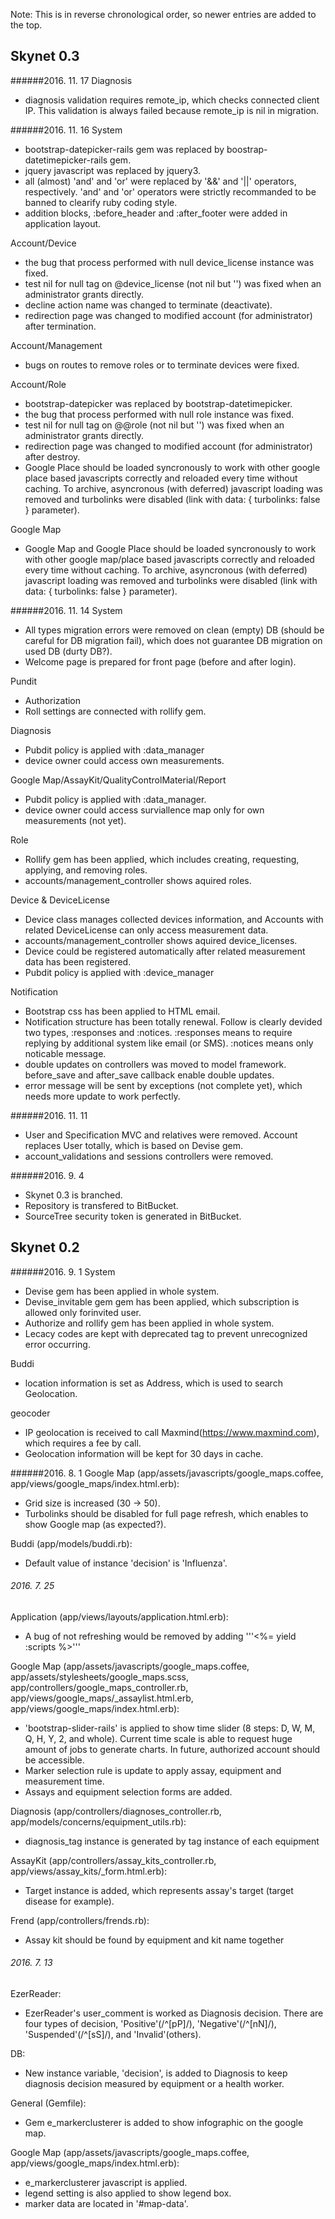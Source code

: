   Note: This is in reverse chronological order, so newer entries are added to the top.

## Skynet 0.3

######2016. 11. 17
Diagnosis
* diagnosis validation requires remote_ip, which checks connected client IP. This validation is always failed because remote_ip is nil in migration.

######2016. 11. 16
System
* bootstrap-datepicker-rails gem was replaced by boostrap-datetimepicker-rails gem.
* jquery javascript was replaced by jquery3.
* all (almost) 'and' and 'or' were replaced by '&&' and '||' operators, respectively. 'and' and 'or' operators were strictly recommanded to be banned to clearify ruby coding style.
* addition blocks, :before_header and :after_footer were added in application layout.

Account/Device
* the bug that process performed with null device_license instance was fixed.
* test nil for null tag on @device_license (not nil but '') was fixed when an administrator grants directly.
* decline action name was changed to terminate (deactivate).
* redirection page was changed to modified account (for administrator) after termination.

Account/Management
* bugs on routes to remove roles or to terminate devices were fixed.

Account/Role
* bootstrap-datepicker was replaced by bootstrap-datetimepicker.
* the bug that process performed with null role instance was fixed.
* test nil for null tag on @@role (not nil but '') was fixed when an administrator grants directly.
* redirection page was changed to modified account (for administrator) after destroy.
* Google Place should be loaded syncronously to work with other google place based javascripts correctly and reloaded every time without caching. To archive, asyncronous (with deferred) javascript loading was removed and turbolinks were disabled (link with data: { turbolinks: false } parameter).

Google Map
* Google Map and Google Place should be loaded syncronously to work with other google map/place based javascripts correctly and reloaded every time without caching. To archive, asyncronous (with deferred) javascript loading was removed and turbolinks were disabled (link with data: { turbolinks: false } parameter).

######2016. 11. 14
System
* All types migration errors were removed on clean (empty) DB (should be careful for DB migration fail), which does not guarantee DB migration on used DB (durty DB?).
* Welcome page is prepared for front page (before and after login).

Pundit
* Authorization 
* Roll settings are connected with rollify gem.

Diagnosis
* Pubdit policy is applied with :data_manager
* device owner could access own measurements.

Google Map/AssayKit/QualityControlMaterial/Report
* Pubdit policy is applied with :data_manager.
* device owner could access surviallence map only for own measurements (not yet).

Role
* Rollify gem has been applied, which includes creating, requesting, applying, and removing roles.
* accounts/management_controller shows aquired roles. 

Device & DeviceLicense
* Device class manages collected devices information, and Accounts with related DeviceLicense can only access measurement data.
* accounts/management_controller shows aquired device_licenses.
* Device could be registered automatically after related measurement data has been registered.
* Pubdit policy is applied with :device_manager

Notification
* Bootstrap css has been applied to HTML email.
* Notification structure has been totally renewal. Follow is clearly devided two types, :responses and :notices. :responses means to require replying by additional system like email (or SMS). :notices means only noticable message.
* double updates on controllers was moved to model framework. before_save and after_save callback enable double updates.
* error message will be sent by exceptions (not complete yet), which needs more update to work perfectly.

######2016. 11. 11
* User and Specification MVC and relatives were removed. Account replaces User totally, which is based on Devise gem.
* account_validations and sessions controllers were removed.

######2016. 9. 4

* Skynet 0.3 is branched.
* Repository is transfered to BitBucket.
* SourceTree security token is generated in BitBucket.

## Skynet 0.2

######2016. 9. 1
System
* Devise gem has been applied in whole system.
* Devise_invitable gem gem has been applied, which subscription is allowed only forinvited user.
* Authorize and rollify gem has been applied in whole system.
* Lecacy codes are kept with deprecated tag to prevent unrecognized error occurring.

Buddi
* location information is set as Address, which is used to search Geolocation.

geocoder
* IP geolocation is received to call Maxmind(https://www.maxmind.com), which requires a fee by call.
* Geolocation information will be kept for 30 days in cache.


######2016. 8. 1
Google Map (app/assets/javascripts/google_maps.coffee, app/views/google_maps/index.html.erb):
* Grid size is increased (30 -> 50).
* Turbolinks should be disabled for full page refresh, which enables to show Google map (as expected?).

Buddi (app/models/buddi.rb):
* Default value of instance 'decision' is 'Influenza'.

###### 2016. 7. 25
Application (app/views/layouts/application.html.erb):
* A bug of not refreshing would be removed by adding '''<%= yield :scripts %>'''

Google Map (app/assets/javascripts/google_maps.coffee, app/assets/stylesheets/google_maps.scss, app/controllers/google_maps_controller.rb, app/views/google_maps/_assaylist.html.erb, app/views/google_maps/index.html.erb):
* 'bootstrap-slider-rails' is applied to show time slider (8 steps: D, W, M, Q, H, Y, 2, and whole). Current time scale is able to request huge amount of jobs to generate charts. In future, authorized account should be accessible.
* Marker selection rule is update to apply assay, equipment and measurement time.
* Assays and equipment selection forms are added.

Diagnosis (app/controllers/diagnoses_controller.rb, app/models/concerns/equipment_utils.rb):
* diagnosis_tag instance is generated by tag instance of each equipment

AssayKit (app/controllers/assay_kits_controller.rb, app/views/assay_kits/_form.html.erb):
* Target instance is added, which represents assay's target (target disease for example).

Frend (app/controllers/frends.rb):
* Assay kit should be found by equipment and kit name together

###### 2016. 7. 13
EzerReader:
* EzerReader's user_comment is worked as Diagnosis decision. There are four types of decision, 'Positive'(/^[pP]/), 'Negative'(/^[nN]/), 'Suspended'(/^[sS]/), and 'Invalid'(others).

DB:
* New instance variable, 'decision', is added to Diagnosis to keep diagnosis decision measured by equipment or a health worker.

General (Gemfile):
* Gem e_markerclusterer is added to show infographic on the google map.

Google Map (app/assets/javascripts/google_maps.coffee, app/views/google_maps/index.html.erb):
* e_markerclusterer javascript is applied.
* legend setting is also applied to show legend box.
* marker data are located in '#map-data'.
